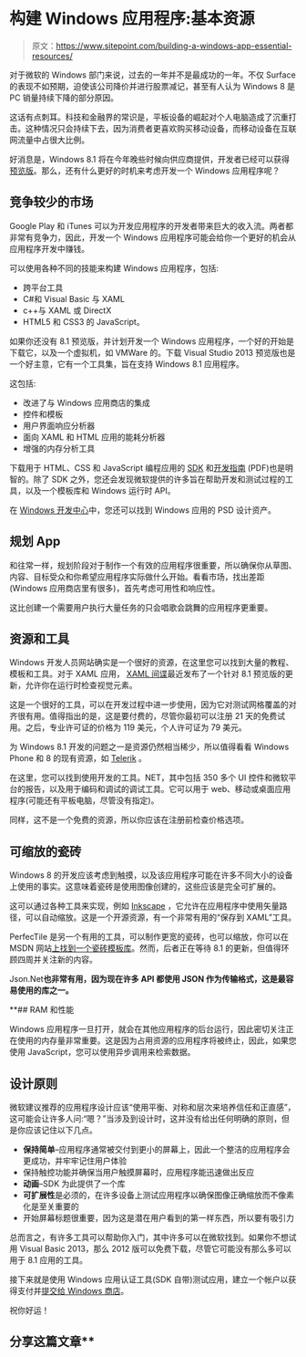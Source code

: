 # 构建 Windows 应用程序:基本资源

> 原文：<https://www.sitepoint.com/building-a-windows-app-essential-resources/>

对于微软的 Windows 部门来说，过去的一年并不是最成功的一年。不仅 Surface 的表现不如预期，迫使该公司降价并进行股票减记，甚至有人认为 Windows 8 是 PC 销量持续下降的部分原因。

这话有点刺耳。科技和金融界的常识是，平板设备的崛起对个人电脑造成了沉重打击。这种情况只会持续下去，因为消费者更喜欢购买移动设备，而移动设备在互联网流量中占很大比例。

好消息是，Windows 8.1 将在今年晚些时候向供应商提供，开发者已经可以获得[预览版](http://windows.microsoft.com/en-us/windows-8/preview)。那么，还有什么更好的时机来考虑开发一个 Windows 应用程序呢？

## 竞争较少的市场

Google Play 和 iTunes 可以为开发应用程序的开发者带来巨大的收入流。两者都非常有竞争力，因此，开发一个 Windows 应用程序可能会给你一个更好的机会从应用程序开发中赚钱。

可以使用各种不同的技能来构建 Windows 应用程序，包括:

*   跨平台工具
*   C#和 Visual Basic 与 XAML
*   c++与 XAML 或 DirectX
*   HTML5 和 CSS3 的 JavaScript。

如果你还没有 8.1 预览版，并计划开发一个 Windows 应用程序，一个好的开始是下载它，以及一个虚拟机，如 VMWare 的。下载 Visual Studio 2013 预览版也是一个好主意，它有一个工具集，旨在支持 Windows 8.1 应用程序。

这包括:

*   改进了与 Windows 应用商店的集成
*   控件和模板
*   用户界面响应分析器
*   面向 XAML 和 HTML 应用的能耗分析器
*   增强的内存分析工具

下载用于 HTML、CSS 和 JavaScript 编程应用的 [SDK](http://msdn.microsoft.com/en-us/windows/apps/hh852650#Powerful_tools_and_all_the_resources_you_need) 和[开发指南](file:///C:/Users/Ricky/AppData/Local/Microsoft/Windows/Temporary%20Internet%20Files/Content.Outlook/X1TT1XS1/ligman.me/PnMWST) (PDF)也是明智的。除了 SDK 之外，您还会发现微软提供的许多旨在帮助开发和测试过程的工具，以及一个模板库和 Windows 运行时 API。

在 [Windows 开发中心](http://msdn.microsoft.com/en-us/library/windows/apps/hh700403.aspx)中，您还可以找到 Windows 应用的 PSD 设计资产。

## **规划 App**

和往常一样，规划阶段对于制作一个有效的应用程序很重要，所以确保你从草图、内容、目标受众和你希望应用程序实际做什么开始。看看市场，找出差距(Windows 应用商店里有很多)，首先考虑可用性和响应性。

这比创建一个需要用户执行大量任务的只会唱歌会跳舞的应用程序更重要。

## 资源和工具

Windows 开发人员网站确实是一个很好的资源，在这里您可以找到大量的教程、模板和工具。对于 XAML 应用， [XAML 间谍](http://xamlspy.com/)最近发布了一个针对 8.1 预览版的更新，允许你在运行时检查视觉元素。

这是一个很好的工具，可以在开发过程中进一步使用，因为它对测试网格覆盖的对齐很有用。值得指出的是，这是要付费的，尽管你最初可以注册 21 天的免费试用。之后，专业许可证的价格为 119 美元，个人许可证为 79 美元。

为 Windows 8.1 开发的问题之一是资源仍然相当稀少，所以值得看看 Windows Phone 和 8 的现有资源，如 [Telerik](http://www.telerik.com/developer-productivity-tools.aspx) 。

在这里，您可以找到使用开发的工具。NET，其中包括 350 多个 UI 控件和微软平台的报告，以及用于编码和调试的调试工具。它可以用于 web、移动或桌面应用程序(可能还有平板电脑，尽管没有指定)。

同样，这不是一个免费的资源，所以你应该在注册前检查价格选项。

## 可缩放的瓷砖

Windows 8 的开发应该考虑到触摸，以及该应用程序可能在许多不同大小的设备上使用的事实。这意味着瓷砖是使用图像创建的，这些应该是完全可扩展的。

这可以通过各种工具来实现，例如 [Inkscape](http://inkscape.org/) ，它允许在应用程序中使用矢量路径，可以自动缩放。这是一个开源资源，有一个非常有用的“保存到 XAML”工具。

PerfecTile 是另一个有用的工具，可以制作更宽的瓷砖，也可以缩放，你可以在 MSDN 网站[上找到一个瓷砖模板库](http://msdn.microsoft.com/en-us/library/windows/apps/hh761491.aspx)。然而，后者正在等待 8.1 的更新，但值得环顾四周并关注新的内容。

Json.Net**也非常有用，因为现在许多 API 都使用 JSON 作为传输格式，这是最容易使用的库之一。**

 **## RAM 和性能

Windows 应用程序一旦打开，就会在其他应用程序的后台运行，因此密切关注正在使用的内存量非常重要。这是因为占用资源的应用程序将被终止，因此，如果您使用 JavaScript，您可以使用异步调用来检索数据。

## 设计原则

微软建议推荐的应用程序设计应该“使用平衡、对称和层次来培养信任和正直感”，这可能会让许多人问:“嗯？”当涉及到设计时，这并没有给出任何明确的原则，但是你应该记住以下几点。

*   **保持简单**–应用程序通常被交付到更小的屏幕上，因此一个整洁的应用程序会更成功，并牢牢记住用户体验
*   保持触控功能并确保当用户触摸屏幕时，应用程序能迅速做出反应
*   **动画**–SDK 为此提供了一个库
*   **可扩展性**是必须的，在许多设备上测试应用程序以确保图像正确缩放而不像素化是至关重要的
*   开始屏幕标题很重要，因为这是潜在用户看到的第一样东西，所以要有吸引力

总而言之，有许多工具可以帮助你入门，其中许多可以在微软找到。如果你不想试用 Visual Basic 2013，那么 2012 版可以免费下载，尽管它可能没有那么多可以用于 8.1 应用的工具。

接下来就是使用 Windows 应用认证工具(SDK 自带)测试应用，建立一个帐户以获得支付并[提交给 Windows 商店](http://msdn.microsoft.com/en-us/library/windows/apps/br230835.aspx)。

祝你好运！

## 分享这篇文章**